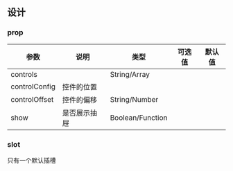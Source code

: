 ## 设计

### prop

| 参数          | 说明         | 类型             | 可选值 | 默认值 |
| ------------- | ------------ | ---------------- | ------ | ------ |
| controls      |              | String/Array     |        |        |
| controlConfig | 控件的位置   |                  |        |        |
| controlOffset | 控件的偏移   | String/Number    |        |        |
| show          | 是否展示抽屉 | Boolean/Function |        |        |

### slot

只有一个默认插槽
